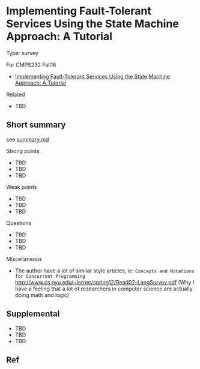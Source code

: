 # Implementing Fault-Tolerant Services Using the State Machine Approach: A Tutorial

Type: survey

For CMPS232 Fall16

- [Implementing Fault-Tolerant Services Using the State Machine Approach: A Tutorial](https://www.cs.cornell.edu/fbs/publications/SMSurvey.pdf)

Related

- TBD

## Short summary

see [summary.md](summary.md)

Strong points

- TBD
- TBD
- TBD

Weak points

- TBD
- TBD
- TBD

Questions

- TBD
- TBD
- TBD

Miscellaneous

- The author have a lot of similar style articles, ie: `Concepts and Notations for Concurrent Programming` http://www.cs.nyu.edu/~lerner/spring12/Read02-LangSurvey.pdf (Why I have a feeling
  that a lot of researchers in computer science are actually doing math and logic)

## Supplemental

- TBD
- TBD
- TBD

## Ref
